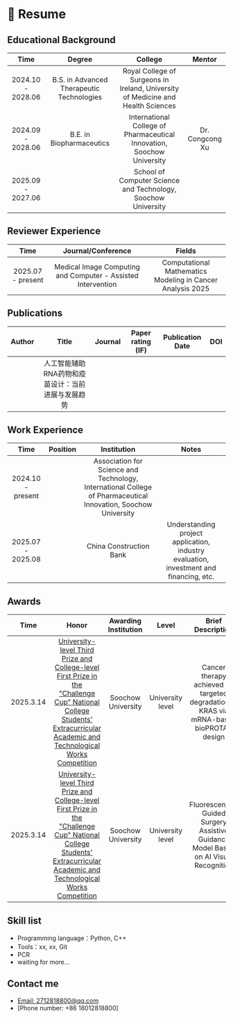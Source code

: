 # 📄 Resume

## Educational Background

|     Time     |     Degree     |    College     |     Mentor     |
|:------------:|:--------------:|:--------------:|:--------------:|
| 2024.10 - 2028.06 | B.S. in Advanced Therapeutic Technologies | Royal College of Surgeons in Ireland, University of Medicine and Health Sciences |  |
| 2024.09 - 2028.06 | B.E. in Biopharmaceutics | International College of Pharmaceutical Innovation, Soochow University | Dr. Congcong Xu |
| 2025.09 - 2027.06 |  | School of Computer Science and Technology, Soochow University |  |


## Reviewer Experience

|     Time     |     Journal/Conference     |     Fields     |
|:----:|:----:|:---:|
| 2025.07 - present | Medical Image Computing and Computer - Assisted Intervention | Computational Mathematics Modeling in Cancer Analysis 2025 |


## Publications

|     Author     |     Title     |     Journal     |     Paper rating (IF)     |     Publication Date     |     DOI     |
|:--------------:|:-------------:|:---------------:|:-------------------------:|:------------------------:|:-----------:|
|  | 人工智能辅助RNA药物和疫苗设计：当前进展与发展趋势 |  |  |  |  |


## Work Experience

|     Time    |   Position   |   Institution   | Notes |
|:-----------:|:------------:|:---------------:|:-----:|
| 2024.10 - present |  | Association for Science and Technology, International College of Pharmaceutical Innovation, Soochow University |  |
| 2025.07 - 2025.08 |  | China Construction Bank | Understanding project application, industry evaluation, investment and financing, etc. |

## Awards
|     Time     |     Honor     |    Awarding Institution     |     Level     |     Brief Description     |
|:------------:|:--------------:|:---------------------------:|:-------------:|:-------------------------:|
| 2025.3.14 | [University-level Third Prize and College-level First Prize in the "Challenge Cup" National College Students' Extracurricular Academic and Technological Works Competition](http://42.244.33.107/defaultroot/gov/info_view_my.jsp?whir_new_verifyCode=1&editId=38395241) | Soochow University | University level | Cancer therapy achieved by targeted degradation of KRAS via mRNA-based bioPROTAC design |
| 2025.3.14 | [University-level Third Prize and College-level First Prize in the "Challenge Cup" National College Students' Extracurricular Academic and Technological Works Competition](http://42.244.33.107/defaultroot/gov/info_view_my.jsp?whir_new_verifyCode=1&editId=38395241) | Soochow University | University level | Fluorescence-Guided Surgery Assistive Guidance Model Based on AI Visual Recognition |

## Skill list
- Programming language：Python, C++
- Tools：xx, xx, Git
- PCR
- waiting for more...

## Contact me
- [Email: 2712818800@qq.com](mailto:@2712818800@qq.com)
- [Phone number: +86 18012818800]
